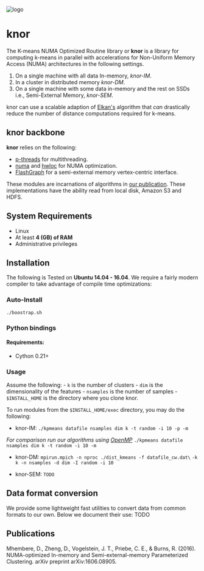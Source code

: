 ![logo](https://docs.google.com/drawings/d/1wDfKYzNoYk4xmtgFbN2VrQJQemGQip_0BlOGkP9E87U/pub?w=480&amp;h=360)
# knor

The K-means NUMA Optimized Routine library or **knor** is a
library for computing k-means in parallel with accelerations for
Non-Uniform Memory Access (NUMA) architectures in the following settings.

1. On a single machine with all data In-memory, *knor-IM*.
2. In a cluster in distributed memory *knor-DM*.
3. On a single machine with some data in-memory and the rest on SSDs i.e.,
Semi-External Memory, *knor-SEM*.

knor can use a scalable adaption of
[Elkan's](http://users.cecs.anu.edu.au/~daa/courses/GSAC6017/kmeansicml03.pdf)
algorithm that *can* drastically reduce the number of distance computations
required for k-means.

## knor backbone

**knor** relies on the following:
- [p-threads](https://computing.llnl.gov/tutorials/pthreads/) for
multithreading.
- [numa](https://linux.die.net/man/3/numa) and
[hwloc](https://linux.die.net/man/7/hwloc) for NUMA optimization.
- [FlashGraph](https://github.com/flashxio/FlashX) for a semi-external memory
vertex-centric interface.

These modules are incarnations of algorithms in
[our publication](https://arxiv.org/abs/1606.08905). These implementations
have the ability read from local disk, Amazon S3 and HDFS.

## System Requirements
- Linux
- At least **4 (GB) of RAM**
- Administrative privileges

## Installation
The following is Tested on **Ubuntu 14.04 - 16.04**. We require a fairly
modern compiler to take advantage of compile time optimizations:

### Auto-Install
`./boostrap.sh`

### Python bindings

#### Requirements:
- Cython 0.21+

### Usage
Assume the following:
	- `k` is the number of clusters
	- `dim` is the dimensionality of the features
	- `nsamples` is the number of samples
    - `$INSTALL_HOME` is the directory where you clone knor.

To run modules from the `$INSTALL_HOME/exec` directory, you may do the
following:

* knor-IM:
    `./kpmeans datafile nsamples dim k -t random -i 10 -p -m`

*For comparison run our algorithms using [OpenMP](http://www.openmp.org/)*
    `./kpmeans datafile nsamples dim k -t random -i 10 -m`

* knor-DM:
    `mpirun.mpich -n nproc ./dist_kmeans -f datafile_cw.dat\`
   	`-k k -n nsamples -d dim -I random -i 10`

* knor-SEM:
    `TODO`

## Data format conversion
We provide some lightweight fast utilities to convert data from
common formats to our own. Below we document their use:
TODO

## Publications

Mhembere, D., Zheng, D., Vogelstein, J. T., Priebe, C. E., & Burns, R. (2016).
NUMA-optimized In-memory and Semi-external-memory Parameterized Clustering.
arXiv preprint arXiv:1606.08905.

